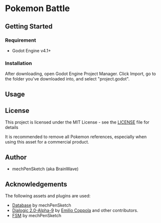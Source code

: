 # Pokemon Battle

## Getting Started
### Requirement
* Godot Engine v4.1+

### Installation
After downloading, open Godot Engine Project Manager. Click Import, go to the folder you've downloaded into, and select "project.godot".

## Usage

## License
This project is licensed under the MIT License - see the [LICENSE](LICENSE) file for details

It is recommended to remove all Pokemon references, especially when using this asset for a commercial product.

## Author
* mechPenSketch (aka BrainWave)

## Acknowledgements
The following assets and plugins are used:
* [Database](https://github.com/mechPenSketch/database) by mechPenSketch
* [Dialogic 2.0-Alpha-9](https://github.com/coppolaemilio/dialogic) by [Emilio Coppola](https://github.com/coppolaemilio) and other contributors.
* [FSM](https://github.com/mechPenSketch/FiniteStateMachine) by mechPenSketch